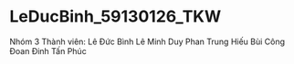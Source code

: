 # LeDucBinh_59130126_TKW
Nhóm 3 Thành viên:
Lê Đức Bình
Lê Minh Duy
Phan Trung Hiếu
Bùi Công Đoan
Đinh Tấn Phúc
